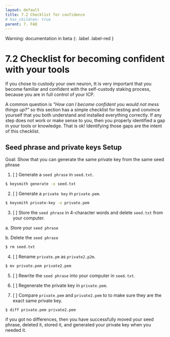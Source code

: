 ```yaml
---
layout: default
title: 7.2 Checklist for confidence
# has_children: true
parent: 7. FAQ
---
```

Warning: documentation in beta
{: .label .label-red }

# 7.2 Checklist for becoming confident with your tools

If you chose to custody your own neuron, tt is very important that you become familiar and confident with the self-custody staking process, because you are in full control of your ICP.

A common question is *"How can I become confident you would not mess things up?"* so this section has a simple checklist for testing and convince yourself that you both understand and installed everything correctly. If any step does not work or make sense to you, then you properly identified a gap in your tools or knowledge. That is ok! Identifying those gaps are the intent of this checklist.

## Seed phrase and private keys Setup

Goal: Show that you can generate the same private key from the same seed phrase

1. [ ] Generate a `seed phrase` in `seed.txt`.

```bash
$ keysmith generate -o seed.txt
```

2. [ ] Generate a `private key` in `private.pem`.

```bash
$ keysmith private-key -o private.pem
```

3. [ ] Store the `seed phrase` in 4-character words and delete `seed.txt` from your computer.

a. Store your `seed phrase`

b. Delete the `seed phrase`

```bash
$ rm seed.txt
```

4. [ ] Rename `private.pm` as `private2.p2m`.

```bash
$ mv private.pem private2.pem
```

5. [ ] Rewrite the `seed phrase` into your computer in `seed.txt`.

6. [ ] Regenerate the private key in `private.pem`.

7. [ ] Compare `private.pem` and `private2.pem` to to make sure they are the exact same private key.

```bash
$ diff private.pem private2.pem
```

if you got no differences, then you have  successfully moved your seed phrase, deleted it, stored it, and generated your private key when you needed it.
